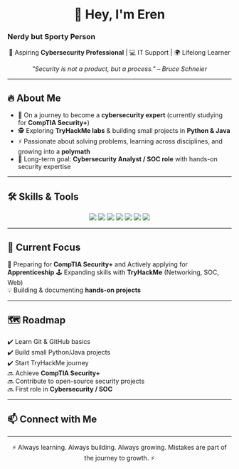 <h1 align="center">👋 Hey, I'm Eren</h1>
<h3>Nerdy but Sporty Person</h3>

<p align="center">
  🚀 Aspiring <b>Cybersecurity Professional</b> | 💻 IT Support | 🌍 Lifelong Learner  
</p>

<p align="center">
  <i>"Security is not a product, but a process." – Bruce Schneier</i>
</p>

---

## 🔥 About Me  
- 🌱 On a journey to become a **cybersecurity expert** (currently studying for **CompTIA Security+**)  
- 🕵️ Exploring **TryHackMe labs** & building small projects in **Python & Java**  
- ⚡ Passionate about solving problems, learning across disciplines, and growing into a **polymath**  
- 🎯 Long-term goal: **Cybersecurity Analyst / SOC role** with hands-on security expertise  

---

## 🛠️ Skills & Tools  
<p align="center">
  <img src="https://img.shields.io/badge/Java-Intermediate-blue?logo=java&logoColor=white" />
  <img src="https://img.shields.io/badge/Python-Transferable from JAVA-yellow?logo=python&logoColor=white" />
  <img src="https://img.shields.io/badge/JavaScript-Beginner-green?logo=python&logoColor=white" />
  <img src="https://img.shields.io/badge/Linux-Explorer-orange?logo=linux&logoColor=white" />
  <img src="https://img.shields.io/badge/TryHackMe-Labs-red?logo=tryhackme&logoColor=white" />
  <img src="https://img.shields.io/badge/Wireshark-Basics-lightblue?logo=wireshark&logoColor=white" />
  <img src="https://img.shields.io/badge/GitHub-Active-black?logo=github&logoColor=white" />
</p>

---


## 🎯 Current Focus  
📖 Preparing for **CompTIA Security+** and Actively applying for **Apprenticeship**
🕹️ Expanding skills with **TryHackMe** (Networking, SOC, Web)  
💡 Building & documenting **hands-on projects**  

---

## 🗺️ Roadmap  
✔️ Learn Git & GitHub basics  
✔️ Build small Python/Java projects  
✔️ Start TryHackMe journey  
🔜 Achieve **CompTIA Security+**  
🔜 Contribute to open-source security projects  
🔜 First role in **Cybersecurity / SOC**  

---

## 📫 Connect with Me  
<p align="center">
  <a href="https://www.linkedin.com/in/sudin-rai-0a8181278>"<img src="https://img.shields.io/badge/LinkedIn-blue?logo=linkedin&logoColor=white"/></a>
</p>

---

<p align="center">⚡ Always learning. Always building. Always growing. Mistakes are part of the journey to growth. ⚡</p>

